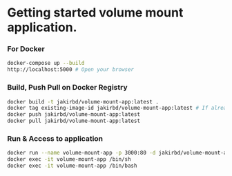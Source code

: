 # Getting started volume mount application.

### For Docker

```bash
docker-compose up --build
http://localhost:5000 # Open your browser
```

### Build, Push Pull on Docker Registry

```bash
docker build -t jakirbd/volume-mount-app:latest .
docker tag existing-image-id jakirbd/volume-mount-app:latest # If already built
docker push jakirbd/volume-mount-app:latest
docker pull jakirbd/volume-mount-app:latest
```

### Run & Access to application

```bash
docker run --name volume-mount-app -p 3000:80 -d jakirbd/volume-mount-app:latest
docker exec -it volume-mount-app /bin/sh
docker exec -it volume-mount-app /bin/bash
```
